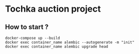 # Tochka auction project

##  How to start ?
```
docker-compose up --build
docker exec container_name alembic --autogenerate -m "init"
docker exec container_name alembic upgrade head
```
